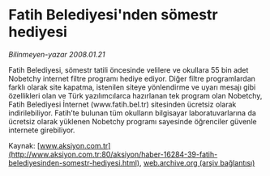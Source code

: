 # Fatih Belediyesi'nden sömestr hediyesi

*Bilinmeyen-yazar 2008.01.21*

<font class="agenda2NewsSpot">
 Fatih Belediyesi, sömestr tatili öncesinde velilere ve okullara 55 bin adet Nobetchy internet filtre programı hediye ediyor.
</font>
<font class="newsDetail">
 Diğer filtre programlardan farklı olarak site kapatma, istenilen siteye yönlendirme ve uyarı mesajı gibi özellikleri olan ve Türk yazılımcılarca hazırlanan tek program olan Nobetchy, Fatih Belediyesi İnternet (www.fatih.bel.tr) sitesinden ücretsiz olarak indirilebiliyor. Fatih’te bulunan tüm okulların bilgisayar laboratuvarlarına da ücretsiz olarak yüklenen Nobetchy programı sayesinde öğrenciler güvenle internete girebiliyor.
</font>

Kaynak: [www.aksiyon.com.tr](http://www.aksiyon.com.tr:80/aksiyon/haber-16284-39-fatih-belediyesinden-somestr-hediyesi.html), [web.archive.org (arşiv bağlantısı)](http://web.archive.org/web/20100725083002/http://www.aksiyon.com.tr:80/aksiyon/haber-16284-39-fatih-belediyesinden-somestr-hediyesi.html)
